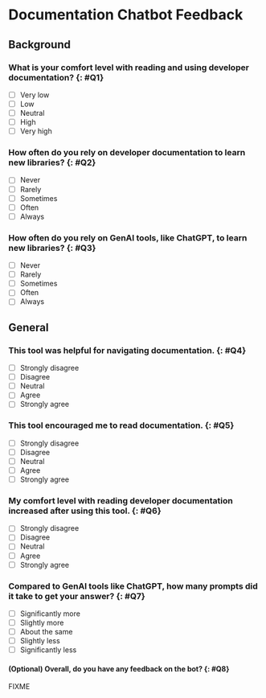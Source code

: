 # Documentation Chatbot Feedback

## Background

### What is your comfort level with reading and using developer documentation? {: #Q1}
- [ ] Very low
- [ ] Low
- [ ] Neutral
- [ ] High
- [ ] Very high

### How often do you rely on developer documentation to learn new libraries? {: #Q2}
- [ ] Never
- [ ] Rarely
- [ ] Sometimes
- [ ] Often
- [ ] Always

### How often do you rely on GenAI tools, like ChatGPT, to learn new libraries? {: #Q3}
- [ ] Never
- [ ] Rarely
- [ ] Sometimes
- [ ] Often
- [ ] Always

## General

### This tool was helpful for navigating documentation. {: #Q4}
- [ ] Strongly disagree
- [ ] Disagree
- [ ] Neutral
- [ ] Agree
- [ ] Strongly agree

### This tool encouraged me to read documentation. {: #Q5}
- [ ] Strongly disagree
- [ ] Disagree
- [ ] Neutral
- [ ] Agree
- [ ] Strongly agree

### My comfort level with reading developer documentation increased after using this tool. {: #Q6}
- [ ] Strongly disagree
- [ ] Disagree
- [ ] Neutral
- [ ] Agree
- [ ] Strongly agree

### Compared to GenAI tools like ChatGPT, how many prompts did it take to get your answer? {: #Q7}
- [ ] Significantly more
- [ ] Slightly more
- [ ] About the same
- [ ] Slightly less
- [ ] Significantly less

#### (Optional) Overall, do you have any feedback on the bot? {: #Q8}
FIXME